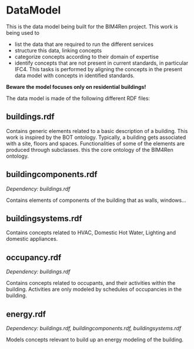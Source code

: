 # DataModel

This is the data model being built for the BIM4Ren project. This work is being used to
* list the data that are required to run the different services
* structure this data, linking concepts
* categorize concepts according to their domain of expertise
* identify concepts that are not present in current standards, in particular IFC4. This tasks is performed by aligning the concepts in the present data model with concepts in identified standards.

**Beware the model focuses only on residential buildings!**

The data model is made of the following different RDF files:

## buildings.rdf

Contains generic elements related to a basic description of a building. This work is inspired by the BOT ontology.
Typically, a building gets associated with a site, floors and spaces. Functionalities of some of the elements are produced through subclasses.
this the core ontology of the BIM4Ren ontology.


## buildingcomponents.rdf

*Dependency: buildings.rdf*

Contains elements of components of the building that as walls, windows...

## buildingsystems.rdf

Contains concepts related to HVAC, Domestic Hot Water, Lighting and domestic appliances.

## occupancy.rdf

*Dependency: buildings.rdf*

Contains concepts related to occupants, and their activities within the building. Activities are only modeled by schedules of occupancies in the building.

## energy.rdf

*Dependency: buildings.rdf, buildingcomponents.rdf, buildingsystems.rdf*

Models concepts relevant to build up an energy modeling of the building.
